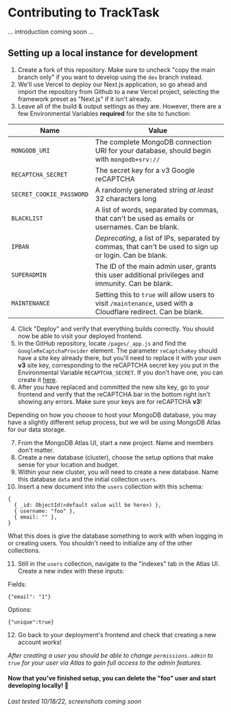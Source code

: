 # Contributing to TrackTask

... introduction coming soon ...

## Setting up a local instance for development
1. Create a fork of this repository. Make sure to uncheck "copy the main branch only" if you want to develop using the `dev` branch instead.
2. We'll use Vercel to deploy our Next.js application, so go ahead and import the repository from Github to a new Vercel project, selecting the framework preset as "Next.js" if it isn't already.
3. Leave all of the build & output settings as they are. However, there are a few Environmental Variables **required** for the site to function:

| Name                     | Value                                                                                                          |
|--------------------------|----------------------------------------------------------------------------------------------------------------|
| `MONGODB_URI`            | The complete MongoDB connection URI for your database, should begin with `mongodb+srv://`                      |
| `RECAPTCHA_SECRET`       | The secret key for a v3 Google reCAPTCHA                                                                       |
| `SECRET_COOKIE_PASSWORD` | A randomly generated string _at least_ 32 characters long                                                      |
| `BLACKLIST`              | A list of words, separated by commas, that can't be used as emails or usernames. Can be blank.                 |
| `IPBAN`                  | _Deprecating_, a list of IPs, separated by commas, that can't be used to sign up or login. Can be blank.       |
| `SUPERADMIN`             | The ID of the main admin user, grants this user additional privileges and immunity. Can be blank.              |
| `MAINTENANCE`            | Setting this to `true` will allow users to visit `/maintenance`, used with a Cloudflare redirect. Can be blank.|

4. Click "Deploy" and verify that everything builds correctly. You should now be able to visit your deployed frontend.
5. In the GitHub repository, locate `/pages/_app.js` and find the `GoogleReCaptchaProvider` element. The parameter `reCaptchaKey` should have a site key already there, but you'll need to replace it with your own **v3** site key, corresponding to the reCAPTCHA secret key you put in the Environmental Variable `RECAPTCHA_SECRET`. If you don't have one, you can create it [here](https://google.com/recaptcha/admin).
6. After you have replaced and committed the new site key, go to your frontend and verify that the reCAPTCHA bar in the bottom right isn't showing any errors. Make sure your keys are for reCAPTCHA **v3**!

Depending on how you choose to host your MongoDB database, you may have a slightly different setup process, but we will be using MongoDB Atlas for our data storage.

7. From the MongoDB Atlas UI, start a new project. Name and members don't matter.
8. Create a new database (cluster), choose the setup options that make sense for your location and budget.
9. Within your new cluster, you will need to create a new database. Name this database `data` and the initial collection `users`.
10. Insert a new document into the `users` collection with this schema:

```
{
  { _id: ObjectId(<default value will be here>) },
  { username: "foo" },
  { email: "" },
}
```
What this does is give the database something to work with when logging in or creating users. You shouldn't need to initialize any of the other collections.

11. Still in the `users` collection, navigate to the "indexes" tab in the Atlas UI. Create a new index with these inputs:

Fields:
```
{"email": "1"}
```
Options:
```
{"unique":true}
```

12. Go back to your deployment's frontend and check that creating a new account works!

_After creating a user you should be able to change `permissions.admin` to `true` for your user via Atlas to gain full access to the admin features._

#### Now that you've finished setup, you can delete the "foo" user and start developing locally! 🥳

###### Last tested 10/18/22, screenshots coming soon
